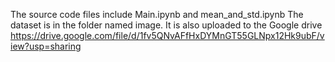 The source code files include Main.ipynb and mean_and_std.ipynb
The dataset is in the folder named image. It is also uploaded to the Google drive
https://drive.google.com/file/d/1fv5QNvAFfHxDYMnGT55GLNpx12Hk9ubF/view?usp=sharing
